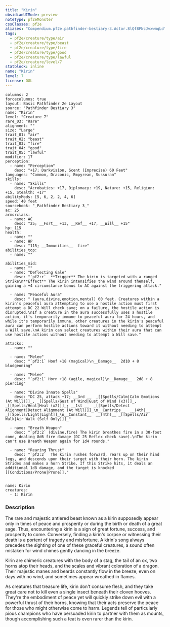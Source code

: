 ```yaml
---
title: "Kirin"
obsidianUIMode: preview
noteType: pf2eMonster
cssClasses: pf2e
aliases: "Compendium.pf2e.pathfinder-bestiary-3.Actor.8lQf8PNcJvxwmqLd" 
tags:
  - pf2e/creature/type/air
  - pf2e/creature/type/beast
  - pf2e/creature/type/fire
  - pf2e/creature/type/good
  - pf2e/creature/type/lawful
  - pf2e/creature/level/7
statblock: inline
name: "Kirin"
level: 7
license: OGL
---
```


```statblock
columns: 2
forcecolumns: true
layout: Basic Pathfinder 2e Layout
source: "Pathfinder Bestiary 3"
name: "Kirin"
level: "Creature 7"
rare_03: "Rare"
alignment: ""
size: "Large"
trait_01: "air"
trait_02: "beast"
trait_03: "fire"
trait_04: "good"
trait_05: "lawful"
modifier: 17
perception:
  - name: "Perception"
    desc: "+17; Darkvision, Scent (Imprecise) 60 Feet"
languages: "Common, Draconic, Empyrean, Sussuran"
skills:
  - name: "Skills"
    desc: "Acrobatics: +17, Diplomacy: +19, Nature: +15, Religion: +15, Stealth: +17"
abilityMods: [5, 6, 2, 2, 4, 6]
speed: 40 feet
sourcebook: "_Pathfinder Bestiary 3_"
ac: 25
armorclass:
  - name: AC
    desc: "25; __Fort__ +13, __Ref__ +17, __Will__ +15"
hp: 115
health:
  - name: ""
  - name: HP
    desc: "115; __Immunities__  fire"
abilities_top:
  - name: ""

abilities_mid:
  - name: ""
  - name: "Deflecting Gale"
    desc: "`pf2:r`  **Trigger** The kirin is targeted with a ranged Strike\n**Effect** The kirin intensifies the wind around themself, gaining a +4 circumstance bonus to AC against the triggering attack."

  - name: "Peaceful Aura"
    desc: " (aura,divine,emotion,mental) 60 feet. Creatures within a kirin's peaceful aura attempting to use a hostile action must first attempt a DC 22 Will check save; on a failure, the hostile action is disrupted.\nIf a creature in the aura successfully uses a hostile action, it's temporarily immune to peaceful aura for 24 hours, and while it's temporarily immune, other creatures in the kirin's peaceful aura can perform hostile actions toward it without needing to attempt a Will save.\nA kirin can select creatures within their aura that can use hostile actions without needing to attempt a Will save."

attacks:
  - name: ""

  - name: "Melee"
    desc: "`pf2:1` Hoof +18 (magical)\n__Damage__  2d10 + 8 bludgeoning"

  - name: "Melee"
    desc: "`pf2:1` Horn +18 (agile, magical)\n__Damage__  2d8 + 8 piercing"

  - name: "Divine Innate Spells"
    desc: "DC 25, attack +17; __3rd __  _[[Spells/Calm|Calm Emotions (At Will)]]_, _[[Spells/Gust of Wind|Gust of Wind (x3)]]_, _[[Spells/Heal|Heal (x2)]]_; __1st __  _[[Spells/Detect Alignment|Detect Alignment (At Will)]]_\n__Cantrips__  __(4th)__ _[[Spells/Light|Light]]_\n__Constant__  __(4th)__ _[[Spells/Air Walk|Air Walk (Self Only)]]_"

  - name: "Breath Weapon"
    desc: "`pf2:2` (divine,fire) The kirin breathes fire in a 30-foot cone, dealing 8d6 fire damage (DC 25 Reflex check save).\nThe kirin can't use Breath Weapon again for 1d4 rounds."

  - name: "Rearing Thrust"
    desc: "`pf2:2`  The kirin rushes forward, rears up on their hind legs, and descends upon their target with their horn. The kirin Strides and makes a horn Strike. If this Strike hits, it deals an additional 1d8 damage, and the target is knocked [[Conditions/Prone|Prone]]."
 
```

```encounter-table
name: Kirin
creatures:
  - 1: Kirin
```


### Description
The rare and majestic antlered beast known as a kirin supposedly appear only in times of peace and prosperity or during the birth or death of a great sage. Thus, encountering a kirin is a sign of great fortune, success, and prosperity to come. Conversely, finding a kirin's corpse or witnessing their death is a portent of tragedy and misfortune. A kirin's song always precedes the sighting of one of these graceful creatures, a sound often mistaken for wind chimes gently dancing in the breeze.

Kirin are chimeric creatures with the body of a stag, the tail of an ox, two horns atop their heads, and the scales and vibrant coloration of a dragon. Their majestic manes and beards constantly flow in the breeze, even on days with no wind, and sometimes appear wreathed in flames.

As creatures that treasure life, kirin don't consume flesh, and they take great care not to kill even a single insect beneath their cloven hooves. They're the embodiment of peace yet will quickly strike down evil with a powerful thrust of their horns, knowing that their acts preserve the peace for those who might otherwise come to harm. Legends tell of particularly pious champions who have persuaded kirin to partner with them as mounts, though accomplishing such a feat is even rarer than the kirin.
